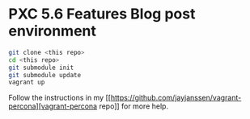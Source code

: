 PXC 5.6 Features Blog post environment
===============

```bash
git clone <this repo>
cd <this repo>
git submodule init
git submodule update
vagrant up
```


Follow the instructions in my [[https://github.com/jayjanssen/vagrant-percona][vagrant-percona repo]] for more help.
